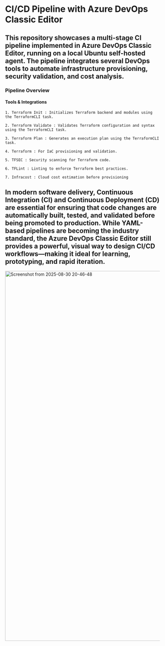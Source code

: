 # CI/CD Pipeline with Azure DevOps Classic Editor


## This repository showcases a multi-stage CI pipeline implemented in Azure DevOps Classic Editor, running on a local Ubuntu self-hosted agent. The pipeline integrates several DevOps tools to automate infrastructure provisioning, security validation, and cost analysis.


### Pipeline Overview

#### Tools & Integrations

    1. Terraform Init : Initializes Terraform backend and modules using the TerraformCLI task.

    2. Terraform Validate : Validates Terraform configuration and syntax using the TerraformCLI task.

    3. Terraform Plan : Generates an execution plan using the TerraformCLI task.

    4. Terraform : For IaC provisioning and validation.

    5. TFSEC : Security scanning for Terraform code.

    6. TFLint : Linting to enforce Terraform best practices.

    7. Infracost : Cloud cost estimation before provisioning



## In modern software delivery, Continuous Integration (CI) and Continuous Deployment (CD) are essential for ensuring that code changes are automatically built, tested, and validated before being promoted to production. While YAML-based pipelines are becoming the industry standard, the Azure DevOps Classic Editor still provides a powerful, visual way to design CI/CD workflows—making it ideal for learning, prototyping, and rapid iteration.


<img width="1920" height="1200" alt="Screenshot from 2025-08-30 20-46-48" src="https://github.com/user-attachments/assets/63a633a1-73ee-444b-8a2f-633fa61cb878" />
